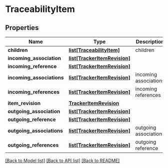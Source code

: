 # TraceabilityItem

## Properties
Name | Type | Description | Notes
------------ | ------------- | ------------- | -------------
**children** | [**list[TraceabilityItem]**](TraceabilityItem.md) | children | [optional] 
**incoming_association** | [**list[TrackerItemRevision]**](TrackerItemRevision.md) |  | [optional] 
**incoming_reference** | [**list[TrackerItemRevision]**](TrackerItemRevision.md) |  | [optional] 
**incoming_associations** | [**list[TrackerItemRevision]**](TrackerItemRevision.md) | incoming associations | [optional] 
**incoming_references** | [**list[TrackerItemRevision]**](TrackerItemRevision.md) | incoming references | [optional] 
**item_revision** | [**TrackerItemRevision**](TrackerItemRevision.md) |  | [optional] 
**outgoing_association** | [**list[TrackerItemRevision]**](TrackerItemRevision.md) |  | [optional] 
**outgoing_reference** | [**list[TrackerItemRevision]**](TrackerItemRevision.md) |  | [optional] 
**outgoing_associations** | [**list[TrackerItemRevision]**](TrackerItemRevision.md) | outgoing association | [optional] 
**outgoing_references** | [**list[TrackerItemRevision]**](TrackerItemRevision.md) | outgoing reference | [optional] 

[[Back to Model list]](../README.md#documentation-for-models) [[Back to API list]](../README.md#documentation-for-api-endpoints) [[Back to README]](../README.md)

